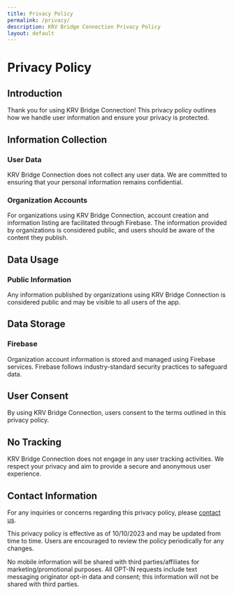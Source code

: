 ```yaml
---
title: Privacy Policy
permalink: /privacy/
description: KRV Bridge Connection Privacy Policy
layout: default
---
```

# Privacy Policy

## Introduction

Thank you for using KRV Bridge Connection! This privacy policy outlines how we handle user information and ensure your privacy is protected.

## Information Collection

### User Data
KRV Bridge Connection does not collect any user data. We are committed to ensuring that your personal information remains confidential.

### Organization Accounts
For organizations using KRV Bridge Connection, account creation and information listing are facilitated through Firebase. The information provided by organizations is considered public, and users should be aware of the content they publish.

## Data Usage

### Public Information
Any information published by organizations using KRV Bridge Connection is considered public and may be visible to all users of the app.

## Data Storage

### Firebase
Organization account information is stored and managed using Firebase services. Firebase follows industry-standard security practices to safeguard data.

## User Consent

By using KRV Bridge Connection, users consent to the terms outlined in this privacy policy.

## No Tracking

KRV Bridge Connection does not engage in any user tracking activities. We respect your privacy and aim to provide a secure and anonymous user experience.

## Contact Information

For any inquiries or concerns regarding this privacy policy, please [contact us](/contact/?subject=Privacy).

This privacy policy is effective as of 10/10/2023 and may be updated from time to time. Users are encouraged to review the policy periodically for any changes.

No mobile information will be shared with third parties/affiliates for marketing/promotional purposes. All OPT-IN requests include text messaging originator opt-in data and consent; this information will not be shared with third parties.
